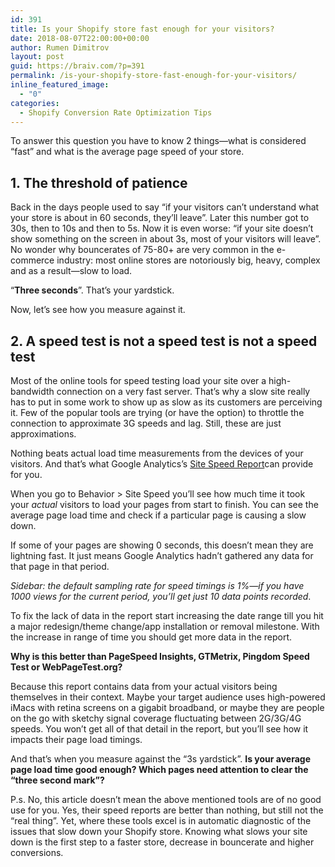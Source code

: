 ```yaml
---
id: 391
title: Is your Shopify store fast enough for your visitors?
date: 2018-08-07T22:00:00+00:00
author: Rumen Dimitrov
layout: post
guid: https://braiv.com/?p=391
permalink: /is-your-shopify-store-fast-enough-for-your-visitors/
inline_featured_image:
  - "0"
categories:
  - Shopify Conversion Rate Optimization Tips
---
```

To answer this question you have to know 2 things—what is considered “fast” and what is the average page speed of your store.

<h2>1. The threshold of patience</h2>

Back in the days people used to say “if your visitors can’t understand what your store is about in 60 seconds, they’ll leave”. Later this number got to 30s, then to 10s and then to 5s. Now it is even worse: “if your site doesn’t show something on the screen in about 3s, most of your visitors will leave”. No wonder why bouncerates of 75-80+ are very common in the e-commerce industry: most online stores are notoriously big, heavy, complex and as a result—slow to load.

“<strong>Three seconds</strong>”. That’s your yardstick.

Now, let’s see how you measure against it.

<h2>2. A speed test is not a speed test is not a speed test</h2>

Most of the online tools for speed testing load your site over a high-bandwidth connection on a very fast server. That’s why a slow site really has to put in some work to show up as slow as its customers are perceiving it. Few of the popular tools are trying (or have the option) to throttle the connection to approximate 3G speeds and lag. Still, these are just approximations. 

Nothing beats actual load time measurements from the devices of your visitors. And that’s what Google Analytics’s <a href="https://support.google.com/analytics/answer/1205784?hl=en" title="Google Analytics Site Speed Report explanation ">Site Speed Report</a>can provide for you. 

When you go to Behavior &gt; Site Speed you’ll see how much time it took your <em>actual</em> visitors to load your pages from start to finish. You can see the average page load time and check if a particular page is causing a slow down.

If some of your pages are showing 0 seconds, this doesn’t mean they are lightning fast. It just means Google Analytics hadn’t gathered any data for that page in that period. 

<em>Sidebar: the default sampling rate for speed timings is 1%—if you have 1000 views for the current period, you’ll get just 10 data points recorded</em>.

To fix the lack of data in the report start increasing the date range till you hit a major redesign/theme change/app installation or removal milestone. With the increase in range of time you should get more data in the report.

<strong>Why is this better than PageSpeed Insights, GTMetrix, Pingdom Speed Test or WebPageTest.org?</strong>

Because this report contains data from your actual visitors being themselves in their context. Maybe your target audience uses high-powered iMacs with retina screens on a gigabit broadband, or maybe they are people on the go with sketchy signal coverage fluctuating between 2G/3G/4G speeds. You won’t get all of that detail in the report, but you’ll see how it impacts their page load timings.

And that’s when you measure against the “3s yardstick”. <strong>Is your average page load time good enough? Which pages need attention to clear the “three second mark”? </strong>

P.s. No, this article doesn’t mean the above mentioned tools are of no good use for you. Yes, their speed reports are better than nothing, but still not the “real thing”. Yet, where these tools excel is in automatic diagnostic of the issues that slow down your Shopify store. Knowing what slows your site down is the first step to a faster store, decrease in bouncerate and higher conversions.
